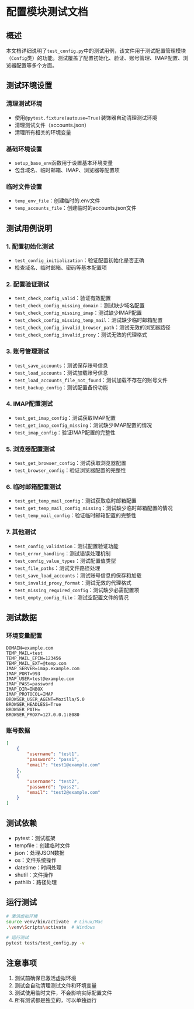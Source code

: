 # 配置模块测试文档

## 概述

本文档详细说明了`test_config.py`中的测试用例，该文件用于测试配置管理模块（`Config`类）的功能。测试覆盖了配置初始化、验证、账号管理、IMAP配置、浏览器配置等多个方面。

## 测试环境设置

### 清理测试环境
- 使用`@pytest.fixture(autouse=True)`装饰器自动清理测试环境
- 清理测试文件（accounts.json）
- 清理所有相关的环境变量

### 基础环境设置
- `setup_base_env`函数用于设置基本环境变量
- 包含域名、临时邮箱、IMAP、浏览器等配置项

### 临时文件设置
- `temp_env_file`：创建临时的.env文件
- `temp_accounts_file`：创建临时的accounts.json文件

## 测试用例说明

### 1. 配置初始化测试
- `test_config_initialization`：验证配置初始化是否正确
- 检查域名、临时邮箱、密码等基本配置项

### 2. 配置验证测试
- `test_check_config_valid`：验证有效配置
- `test_check_config_missing_domain`：测试缺少域名配置
- `test_check_config_missing_imap`：测试缺少IMAP配置
- `test_check_config_missing_temp_mail`：测试缺少临时邮箱配置
- `test_check_config_invalid_browser_path`：测试无效的浏览器路径
- `test_check_config_invalid_proxy`：测试无效的代理格式

### 3. 账号管理测试
- `test_save_accounts`：测试保存账号信息
- `test_load_accounts`：测试加载账号信息
- `test_load_accounts_file_not_found`：测试加载不存在的账号文件
- `test_backup_config`：测试配置备份功能

### 4. IMAP配置测试
- `test_get_imap_config`：测试获取IMAP配置
- `test_get_imap_config_missing`：测试缺少IMAP配置的情况
- `test_imap_config`：验证IMAP配置的完整性

### 5. 浏览器配置测试
- `test_get_browser_config`：测试获取浏览器配置
- `test_browser_config`：验证浏览器配置的完整性

### 6. 临时邮箱配置测试
- `test_get_temp_mail_config`：测试获取临时邮箱配置
- `test_get_temp_mail_config_missing`：测试缺少临时邮箱配置的情况
- `test_temp_mail_config`：验证临时邮箱配置的完整性

### 7. 其他测试
- `test_config_validation`：测试配置验证功能
- `test_error_handling`：测试错误处理机制
- `test_config_value_types`：测试配置值类型
- `test_file_paths`：测试文件路径处理
- `test_save_load_accounts`：测试账号信息的保存和加载
- `test_invalid_proxy_format`：测试无效的代理格式
- `test_missing_required_config`：测试缺少必需配置项
- `test_empty_config_file`：测试空配置文件的情况

## 测试数据

### 环境变量配置
```env
DOMAIN=example.com
TEMP_MAIL=test
TEMP_MAIL_EPIN=123456
TEMP_MAIL_EXT=@temp.com
IMAP_SERVER=imap.example.com
IMAP_PORT=993
IMAP_USER=test@example.com
IMAP_PASS=password
IMAP_DIR=INBOX
IMAP_PROTOCOL=IMAP
BROWSER_USER_AGENT=Mozilla/5.0
BROWSER_HEADLESS=True
BROWSER_PATH=
BROWSER_PROXY=127.0.0.1:8080
```

### 账号数据
```json
[
    {
        "username": "test1",
        "password": "pass1",
        "email": "test1@example.com"
    },
    {
        "username": "test2",
        "password": "pass2",
        "email": "test2@example.com"
    }
]
```

## 测试依赖

- pytest：测试框架
- tempfile：创建临时文件
- json：处理JSON数据
- os：文件系统操作
- datetime：时间处理
- shutil：文件操作
- pathlib：路径处理

## 运行测试

```bash
# 激活虚拟环境
source venv/bin/activate  # Linux/Mac
.\venv\Scripts\activate  # Windows

# 运行测试
pytest tests/test_config.py -v
```

## 注意事项

1. 测试前确保已激活虚拟环境
2. 测试会自动清理测试文件和环境变量
3. 测试使用临时文件，不会影响实际配置文件
4. 所有测试都是独立的，可以单独运行 